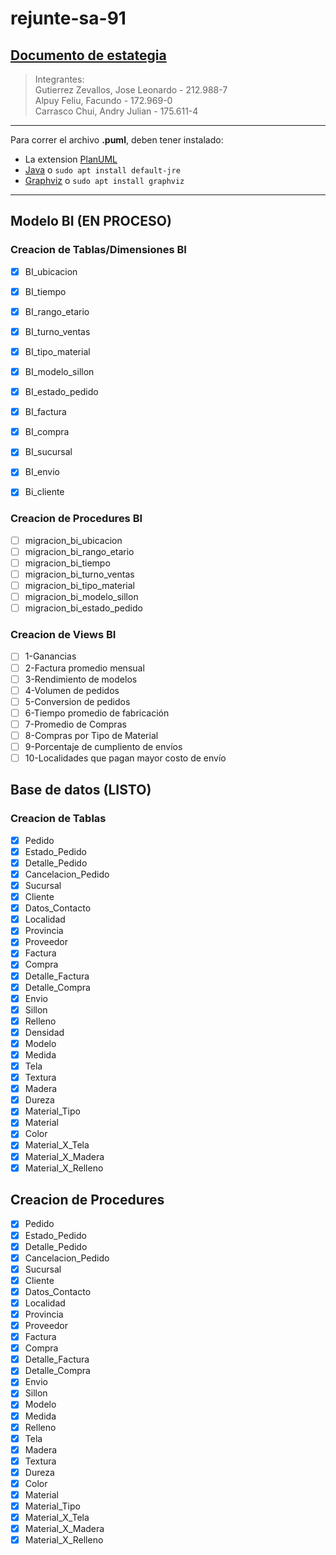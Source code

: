 # rejunte-sa-91

[Documento de estategia](https://docs.google.com/document/d/1AvhBETJXtDPDTCWGxcB-HI_BDj7XrWqMHGBwwzTivP4/edit?usp=sharing)
---
> Integrantes:  
> Gutierrez Zevallos, Jose Leonardo - 212.988-7  
> Alpuy Feliu, Facundo - 172.969-0  
> Carrasco Chui, Andry Julian - 175.611-4

---
Para correr el archivo **.puml**, deben tener instalado:
- La extension [PlanUML](https://marketplace.visualstudio.com/items?itemName=jebbs.plantuml)
- [Java](http://java.com/en/download/) o 
``sudo apt install default-jre``
- [Graphviz](http://www.graphviz.org/download/) o
``sudo apt install graphviz ``
---

## Modelo BI (EN PROCESO)
### Creacion de Tablas/Dimensiones BI
- [X] BI_ubicacion
- [X] BI_tiempo
- [X] BI_rango_etario
- [X] BI_turno_ventas
- [X] BI_tipo_material
- [X] BI_modelo_sillon
- [X] BI_estado_pedido
- [X] BI_factura
- [X] BI_compra
- [X] BI_sucursal
- [X] BI_envio
- [x] Bi_cliente


### Creacion de Procedures BI
- [ ] migracion_bi_ubicacion
- [ ] migracion_bi_rango_etario
- [ ] migracion_bi_tiempo
- [ ] migracion_bi_turno_ventas
- [ ] migracion_bi_tipo_material
- [ ] migracion_bi_modelo_sillon
- [ ] migracion_bi_estado_pedido
 
### Creacion de Views BI
- [ ] 1-Ganancias
- [ ] 2-Factura promedio mensual
- [ ] 3-Rendimiento de modelos
- [ ] 4-Volumen de pedidos
- [ ] 5-Conversion de pedidos
- [ ] 6-Tiempo promedio de fabricación
- [ ] 7-Promedio de Compras
- [ ] 8-Compras por Tipo de Material
- [ ] 9-Porcentaje de cumpliento de envíos
- [ ] 10-Localidades que pagan mayor costo de envío

## Base de datos (LISTO)

### Creacion de Tablas
- [x] Pedido
- [x] Estado_Pedido
- [x] Detalle_Pedido
- [x] Cancelacion_Pedido
- [x] Sucursal
- [x] Cliente
- [x] Datos_Contacto
- [x] Localidad
- [x] Provincia
- [x] Proveedor
- [x] Factura
- [x] Compra
- [x] Detalle_Factura
- [x] Detalle_Compra
- [x] Envio
- [x] Sillon
- [x] Relleno
- [x] Densidad
- [x] Modelo
- [x] Medida
- [x] Tela
- [x] Textura
- [x] Madera
- [x] Dureza
- [x] Material_Tipo
- [x] Material
- [x] Color
- [x] Material_X_Tela
- [x] Material_X_Madera
- [x] Material_X_Relleno

## Creacion de Procedures
- [x] Pedido
- [x] Estado_Pedido
- [x] Detalle_Pedido
- [x] Cancelacion_Pedido
- [x] Sucursal
- [x] Cliente
- [x] Datos_Contacto
- [x] Localidad
- [x] Provincia
- [x] Proveedor
- [x] Factura
- [x] Compra
- [x] Detalle_Factura
- [x] Detalle_Compra
- [x] Envio
- [x] Sillon
- [x] Modelo
- [x] Medida
- [x] Relleno
- [x] Tela
- [x] Madera
- [x] Textura
- [x] Dureza
- [x] Color
- [x] Material
- [x] Material_Tipo
- [x] Material_X_Tela
- [x] Material_X_Madera
- [x] Material_X_Relleno
